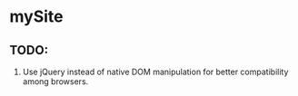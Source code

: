 # mySite
## TODO:
1. Use jQuery instead of native DOM manipulation for better compatibility among browsers.
